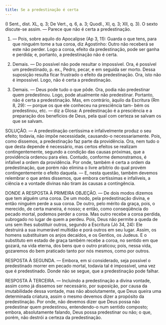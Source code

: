 ```yaml
---
title: Se a predestinação é certa
---
```


(I Sent., dist. XL, q. 3; De Vert., q. 6, a. 3; Quodl., XI, q. 3; XII, q. 3).
  O sexto discute-se assim. — Parece que não é certa a predestinação.  

1. — Pois, sobre aquilo do Apocalipse (Ap 3, 11): Guarda o que tens, para que ninguém tome a tua coroa, diz Agostinho: Outro não receberá se este não perder. Logo a coroa, efeito da predestinação, pode ser ganha e perdida; e, portanto, a predestinação não é certa.  

2. Demais. — Do possível não pode resultar o impossível. Ora, é possível um predestinado, p. ex., Pedro, pecar, e em seguida ser morto. Dessa suposição resulta ficar frustrado o efeito da predestinação. Ora, isto não é impossível. Logo, não é certa a predestinação.  

3. Demais. — Deus pode tudo o que pôde. Ora, podia não predestinar quem predestinou. Logo, pode atualmente não predestinar. Portanto, não é certa a predestinação. Mas, em contrário, àquilo da Escritura (Rm 8, 29): — porque os que ele conheceu na presciência tam- bém os predestinou, etc. — diz a Glosa: A predestinação é a presciência e a preparação dos benefícios de Deus, pela qual com certeza se salvam os que se salvam.  

SOLUÇÃO. — A predestinação certíssima e infalivelmente produz o seu efeito; todavia, não impõe necessidade, causando-o necessariamente. Pois, como dissemos, a predestinação faz parte da providência. Ora, nem tudo o que desta depende é necessário, mas certos efeitos se realizam contingentemente, segundo a condição das causas próximas, que a providência ordenou para eles. Contudo, conforme demonstramos, é infalível a ordem da providência. Por onde, também é certa a ordem da predestinação, que porém não elimina o livre arbítrio do qual provém contingentemente o efeito daquela. — E, nesta questão, também devemos relembrar o que antes dissemos, que embora certíssimas e infalíveis, a ciência e a vontade divinas não tiram às causas a contingência.  

DONDE A RESPOSTA À PRIMEIRA OBJEÇÃO. — De dois modos dizemos que tem alguém uma coroa. De um modo, pela predestinação divina, e então ninguém perde a sua coroa. De outro, pelo mérito da graça, pois, o merecido, de certa maneira, é nosso; e então, como conseqüência do pecado mortal, podemos perder a coroa. Mas outro recebe a coroa perdida, subrogado no lugar de quem a perdeu. Pois, Deus não permite a queda de uns sem lhes substituir outros, segundo a Escritura (Jó 34, 24): Ele destruirá a sua inumerável multidão e porá outros em seu lugar. Assim, os homens substituíram os anjos decaídos, e os Gentios, os Judeus. E o substituto em estado de graça também recebe a coroa, no sentido em que gozará, na vida eterna, dos bens que o outro praticou; pois, nessa vida, gozaremos do bem praticado tanto por nós mesmos, como por outros.  

RESPOSTA À SEGUNDA. — Embora, em si considerado, seja possível o predestinado morrer em pecado mortal, todavia tal é impossível, uma vez que é predestinado. Donde não se segue, que a predestinação pode falhar.  

RESPOSTA À TERCEIRA. — Incluindo a predestinação a divina vontade, assim como já dissemos ser necessário, por suposição, por causa da imutabilidade dessa vontade, mas não absolutamente, que Deus queira uma determinada criatura, assim o mesmo devemos dizer a propósito da predestinação. Por onde, não devemos dizer que Deus possa não predestinar quem predestinou, entendendo-o num sentido composto; embora, absolutamente falando, Deus possa predestinar ou não; o que, porém, não destrói a certeza da predestinação.